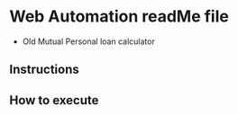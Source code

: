 # Web Automation readMe file
* Old Mutual Personal loan calculator
## Instructions

## How to execute

